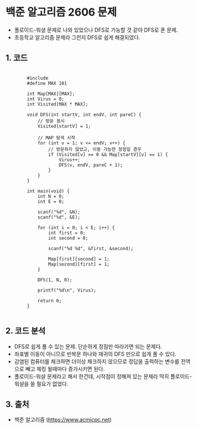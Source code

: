 # 백준 알고리즘 2606 문제

+ 폴로이드-워셜 문제로 나와 있었으나 DFS로 가능할 것 같아 DFS로 푼 문제.
+ 초등학교 알고리즘 문제라 그런지 DFS로 쉽게 해결되었다.

## 1. 코드

<pre>
    <code>
        #include <stdio.h>
        #define MAX 101

        int Map[MAX][MAX];
        int Virus = 0;
        int Visited[MAX * MAX];

        void DFS(int startV, int endV, int pareC) {
            // 방문 표시
            Visited[startV] = 1;
            
            // MAP 탐색 시작
            for (int v = 1; v <= endV; v++) {
                // 방문하지 않았고, 이동 가능한 정점일 경우
                if (Visited[v] == 0 && Map[startV][v] == 1) {
                    Virus++;
                    DFS(v, endV, pareC + 1);
                }
            }
        }

        int main(void) {
            int N = 0;
            int E = 0;
            
            scanf("%d", &N);
            scanf("%d", &E);
            
            for (int i = 0; i < E; i++) {
                int first = 0;
                int second = 0;
                
                scanf("%d %d", &first, &second);
                
                Map[first][second] = 1;
                Map[second][first] = 1;
            }
            
            DFS(1, N, 0);
            
            printf("%d\n", Virus);
            
            return 0;
        }
    </code>
</pre>

## 2. 코드 분석

+ DFS로 쉽게 풀 수 있는 문제. 단순하게 정점만 따라가면 되는 문제다.
+ 좌표별 이동이 아니므로 반복문 하나와 재귀의 DFS 만으로 쉽게 풀 수 있다.
+ 감염된 컴퓨터를 체크하면 더이상 체크하지 않으므로 정답을 출력하는 변수를 전역으로 빼고 체킹 될때마다 증가시키면 된다.
+ 폴로이드-워샬 문제라고 해서 한건데, 시작점이 정해져 있는 문제라 딱히 폴로이드-워샬을 쓸 필요가 없었다.

## 3. 출처

+ 백준 알고리즘 (https://www.acmicpc.net)